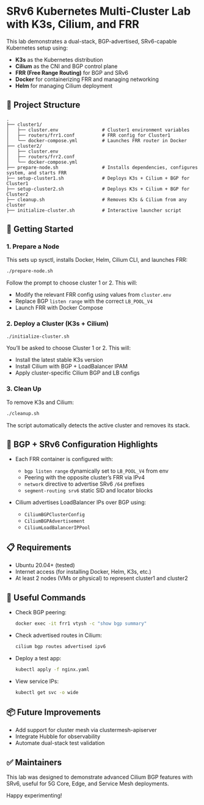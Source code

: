 
# SRv6 Kubernetes Multi-Cluster Lab with K3s, Cilium, and FRR

This lab demonstrates a dual-stack, BGP-advertised, SRv6-capable Kubernetes setup using:

- **K3s** as the Kubernetes distribution
- **Cilium** as the CNI and BGP control plane
- **FRR (Free Range Routing)** for BGP and SRv6
- **Docker** for containerizing FRR and managing networking
- **Helm** for managing Cilium deployment

## 🧭 Project Structure

```
.
├── cluster1/
│   ├── cluster.env                # Cluster1 environment variables
│   ├── routers/frr1.conf          # FRR config for Cluster1
│   └── docker-compose.yml         # Launches FRR router in Docker
├── cluster2/
│   ├── cluster.env
│   ├── routers/frr2.conf
│   └── docker-compose.yml
├── prepare-node.sh                # Installs dependencies, configures system, and starts FRR
├── setup-cluster1.sh              # Deploys K3s + Cilium + BGP for Cluster1
├── setup-cluster2.sh              # Deploys K3s + Cilium + BGP for Cluster2
├── cleanup.sh                     # Removes K3s & Cilium from any cluster
├── initialize-cluster.sh          # Interactive launcher script
```

## 🚀 Getting Started

### 1. Prepare a Node

This sets up sysctl, installs Docker, Helm, Cilium CLI, and launches FRR:

```bash
./prepare-node.sh
```

Follow the prompt to choose cluster 1 or 2. This will:
- Modify the relevant FRR config using values from `cluster.env`
- Replace BGP `listen range` with the correct `LB_POOL_V4`
- Launch FRR with Docker Compose

### 2. Deploy a Cluster (K3s + Cilium)

```bash
./initialize-cluster.sh
```

You’ll be asked to choose Cluster 1 or 2. This will:
- Install the latest stable K3s version
- Install Cilium with BGP + LoadBalancer IPAM
- Apply cluster-specific Cilium BGP and LB configs

### 3. Clean Up

To remove K3s and Cilium:

```bash
./cleanup.sh
```

The script automatically detects the active cluster and removes its stack.

## 📡 BGP + SRv6 Configuration Highlights

- Each FRR container is configured with:
  - `bgp listen range` dynamically set to `LB_POOL_V4` from env
  - Peering with the opposite cluster’s FRR via IPv4
  - `network` directive to advertise SRv6 `/64` prefixes
  - `segment-routing srv6` static SID and locator blocks

- Cilium advertises LoadBalancer IPs over BGP using:
  - `CiliumBGPClusterConfig`
  - `CiliumBGPAdvertisement`
  - `CiliumLoadBalancerIPPool`

## 📋 Requirements

- Ubuntu 20.04+ (tested)
- Internet access (for installing Docker, Helm, K3s, etc.)
- At least 2 nodes (VMs or physical) to represent cluster1 and cluster2

## 📎 Useful Commands

- Check BGP peering:
  ```bash
  docker exec -it frr1 vtysh -c "show bgp summary"
  ```

- Check advertised routes in Cilium:
  ```bash
  cilium bgp routes advertised ipv6
  ```

- Deploy a test app:
  ```bash
  kubectl apply -f nginx.yaml
  ```

- View service IPs:
  ```bash
  kubectl get svc -o wide
  ```

## 📦 Future Improvements

- Add support for cluster mesh via clustermesh-apiserver
- Integrate Hubble for observability
- Automate dual-stack test validation

## ✅ Maintainers

This lab was designed to demonstrate advanced Cilium BGP features with SRv6, useful for 5G Core, Edge, and Service Mesh deployments.

Happy experimenting!

